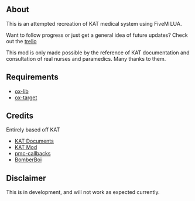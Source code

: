 ## About
This is an attempted recreation of KAT medical system using FiveM LUA.

Want to follow progress or just get a general idea of future updates? Check out the [trello](https://trello.com/b/zER58RU9/medical)

This mod is only made possible by the reference of KAT documentation and consultation of real nurses and paramedics. Many thanks to them. 

## Requirements
- [ox-lib](https://github.com/overextended/ox_lib)
- [ox-target](https://github.com/overextended/ox_target)

## Credits
Entirely based off KAT 
- [KAT Documents](https://docs.google.com/document/d/1YlY00qoL2gdrbOJJzi5aW19A3HqT7uXflszDYuK7h3M/edit?tab=t.0)
- [KAT Mod](https://steamcommunity.com/workshop/filedetails/?id=2020940806)
- [pmc-callbacks](https://github.com/pitermcflebor/pmc-callbacks )
- [BomberBoi](http://discordapp.com/users/430428805916786688)


## Disclaimer
This is in development, and will not work as expected currently.
